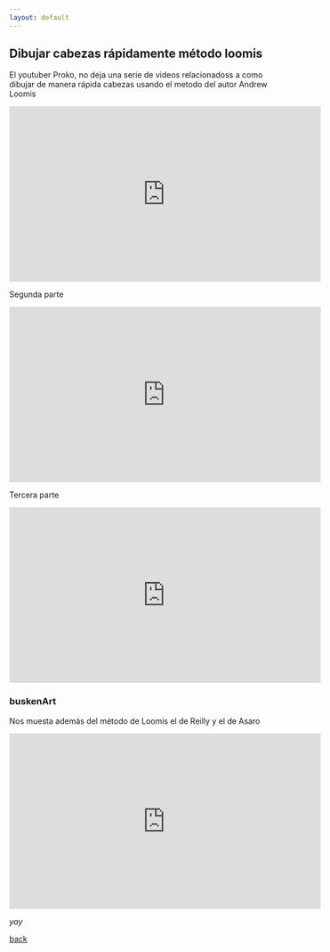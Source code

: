```yaml
---
layout: default
---
```


## Dibujar cabezas rápidamente método loomis

El youtuber Proko, no deja una serie de videos relacionadoss a como dibujar de manera rápida cabezas usando el metodo del autor Andrew Loomis

<iframe width="560" height="315" src="https://www.youtube.com/embed/wAOldLWIDSM?si=i0jwtGhu9dDfIiJj" title="YouTube video player" frameborder="0" allow="accelerometer; autoplay; clipboard-write; encrypted-media; gyroscope; picture-in-picture; web-share" allowfullscreen></iframe>

Segunda parte

<iframe width="560" height="315" src="https://www.youtube.com/embed/JC2ZppKHCqU?si=qPNbQq_nEF-s6Iql" title="YouTube video player" frameborder="0" allow="accelerometer; autoplay; clipboard-write; encrypted-media; gyroscope; picture-in-picture; web-share" allowfullscreen></iframe>


Tercera parte

<iframe width="560" height="315" src="https://www.youtube.com/embed/P9LOUHmPhS8?si=FkA0KG6lpyD2O3zB" title="YouTube video player" frameborder="0" allow="accelerometer; autoplay; clipboard-write; encrypted-media; gyroscope; picture-in-picture; web-share" allowfullscreen></iframe>


### buskenArt 

Nos muesta además del método de Loomis el de Reilly y el de Asaro

<iframe width="560" height="315" src="https://www.youtube.com/embed/Zs6qlFoPUJs?si=0YH7RtSzW_7FhFIx" title="YouTube video player" frameborder="0" allow="accelerometer; autoplay; clipboard-write; encrypted-media; gyroscope; picture-in-picture; web-share" allowfullscreen></iframe>

_yay_

[back](./)
